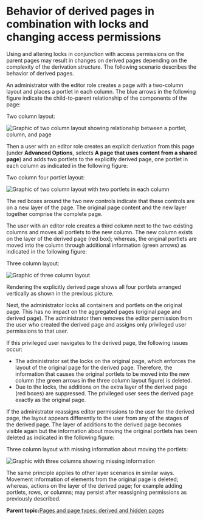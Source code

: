 # Behavior of derived pages in combination with locks and changing access permissions

Using and altering locks in conjunction with access permissions on the parent pages may result in changes on derived pages depending on the complexity of the derivation structure. The following scenario describes the behavior of derived pages.

An administrator with the editor role creates a page with a two-column layout and places a portlet in each column. The blue arrows in the following figure indicate the child-to-parent relationship of the components of the page:

Two column layout:

![Graphic of two column layout showing relationship between a portlet, column, and page](../images/portlet2column.jpg)

Then a user with an editor role creates an explicit derivation from this page \(under **Advanced Options**, selects **A page that uses content from a shared page**\) and adds two portlets to the explicitly derived page, one portlet in each column as indicated in the following figure:

Two column four portlet layout:

![Graphic of two column layout with two portlets in each column](../images/4portlet2column.jpg)

The red boxes around the two new controls indicate that these controls are on a new layer of the page. The original page content and the new layer together comprise the complete page.

The user with an editor role creates a third column next to the two existing columns and moves all portlets to the new column. The new column exists on the layer of the derived page \(red box\); whereas, the original portlets are moved into the column through additional information \(green arrows\) as indicated in the following figure:

Three column layout:

![Graphic of three column layout](../images/portlet3column.jpg)

Rendering the explicitly derived page shows all four portlets arranged vertically as shown in the previous picture.

Next, the administrator locks all containers and portlets on the original page. This has no impact on the aggregated pages \(original page and derived page\). The administrator then removes the editor permission from the user who created the derived page and assigns only privileged user permissions to that user.

If this privileged user navigates to the derived page, the following issues occur:

-   The administrator set the locks on the original page, which enforces the layout of the original page for the derived page. Therefore, the information that causes the original portlets to be moved into the new column \(the green arrows in the three column layout figure\) is deleted.
-   Due to the locks, the additions on the extra layer of the derived page \(red boxes\) are suppressed. The privileged user sees the derived page exactly as the original page.

If the administrator reassigns editor permissions to the user for the derived page, the layout appears differently to the user from any of the stages of the derived page. The layer of additions to the derived page becomes visible again but the information about moving the original portlets has been deleted as indicated in the following figure:

Three column layout with missing information about moving the portlets:

![Graphic with three columns showing missing information](../images/3column4portlets.jpg)

The same principle applies to other layer scenarios in similar ways. Movement information of elements from the original page is deleted; whereas, actions on the layer of the derived page; for example adding portlets, rows, or columns; may persist after reassigning permissions as previously described.

**Parent topic:**[Pages and page types: derived and hidden pages](../admin-system/mp_page_types.md)

